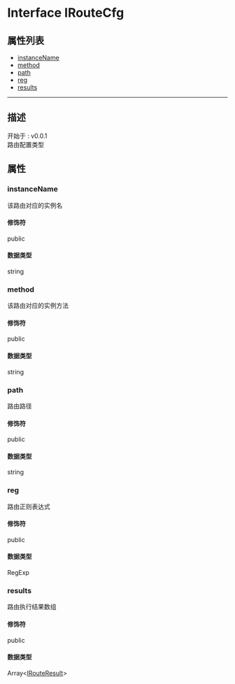 # Interface IRouteCfg
## 属性列表
+ [instanceName](#PROP_instanceName)
+ [method](#PROP_method)
+ [path](#PROP_path)
+ [reg](#PROP_reg)
+ [results](#PROP_results)
  
---
## 描述
<font class="since">开始于 : v0.0.1</font>  
路由配置类型  
## 属性
### <a id="PROP_instanceName">instanceName</a>
该路由对应的实例名  
#### 修饰符
<font class="modifier">public</font>  
#### 数据类型
<font class='datatype'>string</font>  
### <a id="PROP_method">method</a>
该路由对应的实例方法  
#### 修饰符
<font class="modifier">public</font>  
#### 数据类型
<font class='datatype'>string</font>  
### <a id="PROP_path">path</a>
路由路径  
#### 修饰符
<font class="modifier">public</font>  
#### 数据类型
<font class='datatype'>string</font>  
### <a id="PROP_reg">reg</a>
路由正则表达式  
#### 修饰符
<font class="modifier">public</font>  
#### 数据类型
<font class='datatype'>RegExp</font>  
### <a id="PROP_results">results</a>
路由执行结果数组  
#### 修饰符
<font class="modifier">public</font>  
#### 数据类型
<font class='datatype'>Array&lt;[IRouteResult](/webroute/api/irouteresult)&gt;</font>  
